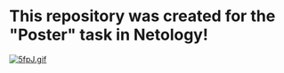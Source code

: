 # This repository was created for the "Poster" task in Netology! 
[![5fpJ.gif](https://i.postimg.cc/8C9mq1FH/5fpJ.gif)](https://postimg.cc/QBg77ZJ9)
